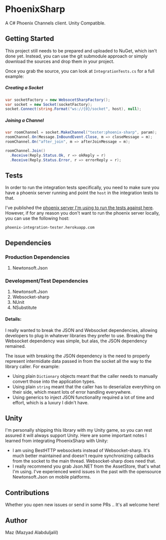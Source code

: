 # PhoenixSharp

A C# Phoenix Channels client. Unity Compatible.

## Getting Started

This project still needs to be prepared and uploaded to NuGet, which isn't done yet. Instead, you can use the git submodule approach or simply download the sources and drop them in your project.

Once you grab the source, you can look at `IntegrationTests.cs` for a full example:

##### Creating a Socket

```cs
var socketFactory = new WebsocetSharpFactory();
var socket = new Socket(socketFactory);
socket.Connect(string.Format("ws://{0}/socket", host), null);
```

##### Joining a Channel

```cs
var roomChannel = socket.MakeChannel("tester:phoenix-sharp", param);
roomChannel.On(Message.InBoundEvent.Close, m => closeMessage = m);
roomChannel.On("after_join", m => afterJoinMessage = m);

roomChannel.Join()
  .Receive(Reply.Status.Ok, r => okReply = r)
  .Receive(Reply.Status.Error, r => errorReply = r);
```

## Tests

In order to run the integration tests specifically, you need to make sure you have a phoenix server running and point the `host` in the integration tests to that.

I've published the [phoenix server I'm using to run the tests against here][phoenix-integration-tests-repo]. However, if for any reason you don't want to run the phoenix server locally, you can use the following host:

```
phoenix-integration-tester.herokuapp.com
```

## Dependencies

### Production Dependencies

1. Newtonsoft.Json

### Development/Test Dependencies

1. Newtonsoft.Json
4. Websocket-sharp
2. NUnit
3. NSubstitute

#### Details:

I really wanted to break the JSON and Websocket dependencies, allowing developers to plug in whatever libraries they prefer to use. Breaking the Websocket dependency was simple, but alas, the JSON dependency remained.

The issue with breaking the JSON dependency is the need to properly represent intermidiate data passed in from the socket all the way to the library caller. For example:

- Using plain `Dictionary` objects meant that the caller needs to manually convert those into the application types.
- Using plain `string` meant that the caller has to deserialize everything on their side, which meant lots of error handling everywhere.
- Using generics to inject JSON functionality required a lot of time and effort, which is a luxury I didn't have.

## Unity

I'm personally shipping this library with my Unity game, so you can rest assured it will always support Unity. Here are some important notes I learned from integrating PhoenixSharp with Unity:

- I am using BestHTTP websockets instead of Websocket-sharp. It's much better maintained and doesn't require synchronizing callbacks from the socket to the main thread. Websocket-sharp does need that.
- I really recommend you grab Json.NET from the AssetStore, that's what I'm using. I've experienced weird issues in the past with the opensource Newtonsoft.Json on mobile platforms.

## Contributions

Whether you open new issues or send in some PRs .. It's all welcome here!

## Author

Maz (Mazyad Alabduljalil)

[phoenix-integration-tests-repo]: https://github.com/Mazyod/phoenix-integration-tester

